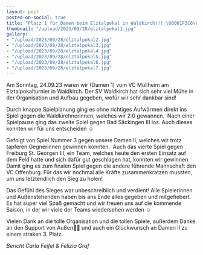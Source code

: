 ```yaml
---
layout: post
posted-on-social: true
title: "Platz 1 für Damen beim Elztalpokal in Waldkirch!!! \U0001F3C6\U0001F947"
thumbnail: "/upload/2023/09/28/elztalpokal1.jpg"
gallery:
- "/upload/2023/09/28/elztalpokal2.jpg"
- "/upload/2023/09/28/elztalpokal3.jpg"
- "/upload/2023/09/28/elztalpokal4.jpg"
- "/upload/2023/09/28/elztalpokal5.jpg"
- "/upload/2023/09/28/elztalpokal6.jpg"
- "/upload/2023/09/28/elztalpokal7.jpg"
---
```


Am Sonntag, 24.09.23 waren wir (Damen 1) vom VC Müllheim am Elztalpokalturnier in Waldkirch. Der SV Waldkirch hat sich sehr viel Mühe in der Organisation und Aufbau gegeben, wofür wir sehr dankbar sind!

Durch knappe Spielplanung ging es ohne richtiges Aufwärmen direkt ins Spiel gegen die Waldkirchnerinnen, welches wir 2:0 gewannen. 
Nach einer Spielpause ging das zweite Spiel gegen Bad Säckingen III los. Auch dieses konnten wir für uns entscheiden ☺️

Gefolgt von Spiel Nummer 3 gegen unsere Damen II, welches wir trotz tapferen Gegnerinnen gewinnen konnten. 
Auch das vierte Spiel gegen Freiburg St. Georgen III, ein Team, welches heute den ersten Einsatz auf dem Feld hatte und sich dafür gut geschlagen hat, konnten wir gewinnen.
Damit ging es zum finalen Spiel gegen die andere führende Mannschaft den VC Offenburg. Für das wir nochmal alle Kräfte zusammenkratzen mussten, um uns letztendlich den Sieg zu holen! 

Das Gefühl des Sieges war unbeschreiblich und verdient! Alle Spielerinnen und Außenstehenden haben bis ans Ende alles gegeben und mitgefiebert. 
Es hat super viel Spaß gemacht und wir freuen uns auf die kommende Saison, in der wir viele der Teams wiedersehen werden ☺️

Vielen Dank an die tolle Organisation und die tollen Spiele, außerdem Danke an den Support von Außen💪🏼 und auch ein Glückwunsch an Damen II zu einem straken 3. Platz.

_Bericht Carla Feifel & Felizia Graf_